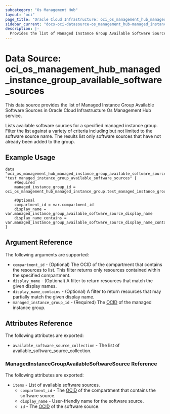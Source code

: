 ```yaml
---
subcategory: "Os Management Hub"
layout: "oci"
page_title: "Oracle Cloud Infrastructure: oci_os_management_hub_managed_instance_group_available_software_sources"
sidebar_current: "docs-oci-datasource-os_management_hub-managed_instance_group_available_software_sources"
description: |-
  Provides the list of Managed Instance Group Available Software Sources in Oracle Cloud Infrastructure Os Management Hub service
---
```


# Data Source: oci_os_management_hub_managed_instance_group_available_software_sources
This data source provides the list of Managed Instance Group Available Software Sources in Oracle Cloud Infrastructure Os Management Hub service.

Lists available software sources for a specified managed instance group. Filter the list against a variety of criteria including but not limited to the software source name. The results list only software sources that have not already been added to the group.


## Example Usage

```hcl
data "oci_os_management_hub_managed_instance_group_available_software_sources" "test_managed_instance_group_available_software_sources" {
	#Required
	managed_instance_group_id = oci_os_management_hub_managed_instance_group.test_managed_instance_group.id

	#Optional
	compartment_id = var.compartment_id
	display_name = var.managed_instance_group_available_software_source_display_name
	display_name_contains = var.managed_instance_group_available_software_source_display_name_contains
}
```

## Argument Reference

The following arguments are supported:

* `compartment_id` - (Optional) The OCID of the compartment that contains the resources to list. This filter returns only resources contained within the specified compartment.
* `display_name` - (Optional) A filter to return resources that match the given display names.
* `display_name_contains` - (Optional) A filter to return resources that may partially match the given display name.
* `managed_instance_group_id` - (Required) The [OCID](https://docs.cloud.oracle.com/iaas/Content/General/Concepts/identifiers.htm) of the managed instance group.


## Attributes Reference

The following attributes are exported:

* `available_software_source_collection` - The list of available_software_source_collection.

### ManagedInstanceGroupAvailableSoftwareSource Reference

The following attributes are exported:

* `items` - List of available software sources.
	* `compartment_id` - The [OCID](https://docs.cloud.oracle.com/iaas/Content/General/Concepts/identifiers.htm) of the compartment that contains the software source.
	* `display_name` - User-friendly name for the software source.
	* `id` - The [OCID](https://docs.cloud.oracle.com/iaas/Content/General/Concepts/identifiers.htm) of the software source.

